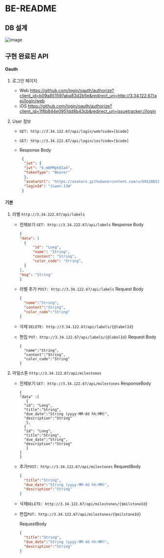 # BE-README

## DB 설계
![image](https://user-images.githubusercontent.com/69128652/122531869-e4408600-d05a-11eb-9280-aa4eaeb1a3a2.png)


## 구현 완료된 API

#### Oauth
1. 로그인 페이지

   * Web
     https://github.com/login/oauth/authorize?client_id=b09a851597aba83d2b5e&redirect_uri=http://3.34.122.67/api/login/web
   * iOS
     https://github.com/login/oauth/authorize?client_id=1f8b844e0951dd8b43cb&redirect_uri=issuetracker://login

1. User 정보

   * `GET: http://3.34.122.67/api/login/web?code=[$code]`

   * `GET: http://3.34.122.67/api/login/ios?code=[$code]`

   * Response Body

     ```json
      {
       "jwt": {
       "jwt": "6_m0PMpk0Ia4",
       "tokenType": "Bearer"
       },
       "avatarUrl": "https://avatars.githubusercontent.com/u/69128652?v=4",
       "loginId": "Jiwon-JJW"
      }
     ```

#### 기본

1. 라벨 `http://3.34.122.67/api/labels`

   * 전체보기 `GET: http://3.34.122.67/api/labels`
     Response Body

       ```json
      {
     "data": [
         {
             "id": "Long",
             "name": "String",
             "content": "String",
             "color_code": "String",
         }
     ],
     "msg": "String"
     }
       ```

   * 라벨 추가 `POST: http://3.34.122.67/api/labels`
     Request Body

     ```json
     {
       "name":"String",
       "content":"String",
       "color_code":"String"
     }
     ```

   * 삭제 `DELETE: http://3.34.122.67/api/labels/{@labelId}`

   * 편집 `PUT: http://3.34.122.67/api/labels/{@labelId}`
     Request Body

     ```
     {
       "name":"String",
       "content":"String",
       "color_code":"String"
     }
     ```

1. 마일스톤 `http://3.34.122.67/api/milestones`

   - 전체보기 `GET: http://3.34.122.67/api/milestones`
   ResponseBody

     ```
     {
     "data" :[
     	{
       "id": "Long",
       "title":"String",
       "due_date":"String (yyyy-MM-dd hh:MM)",
       "description":"String"
     	},
       {
       "id": "Long",
       "title":"String",
       "due_date":"String",
       "description":"String"
     	}
     ]
     }
     ```

   - 추가`POST: http://3.34.122.67/api/milestones`
     RequestBody

     ```json
     {
       "title":"String",
       "due_date":"String (yyyy-MM-dd hh:MM)",
       "description":"String"
     }
     ```

     

   - 삭제`DELETE: http://3.34.122.67/api/milestones/{$milstoneId}`

   - 편집`PUT: http://3.34.122.67/api/milestones/{$milstoneId}`

     RequestBody

     ```json
     {
       "title":"String",
       "due_date":"String (yyyy-MM-dd hh:MM)",
       "description":"String"
     }
     ```

   
